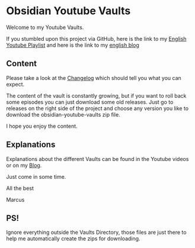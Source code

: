# Obsidian Youtube Vaults

Welcome to my Youtube Vaults.

If you stumbled upon this project via GitHub, here is the link to my [English Youtube Playlist](https://www.youtube.com/playlist?list=PL6VAMWpvpmv4jdk0iKPYMX2Qm6smbVIJW)
and here is the link to my [english blog](https://www.mmomm.org/en)


## Content

Please take a look at the [Changelog](Changelog.md) which should tell you what you can expect.

The content of the vault is constantly growing, but if you want to roll back some episodes you can just download some old releases.
Just go to releases on the right side of the project and choose any version you like to download the obsidian-youtube-vaults zip file.

I hope you enjoy the content.


## Explanations

Explanations about the different Vaults can be found in the Youtube videos or on my  [Blog](https://www.mmomm.org/en).

Just come in some time.

All the best

Marcus


## PS!

Ignore everything outside the Vaults Directory, those files are just there to help me automatically create the zips for downloading.
